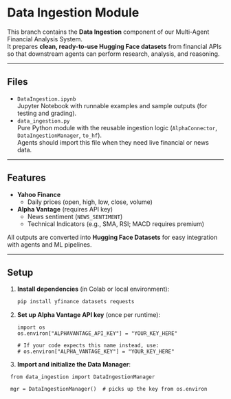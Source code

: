 # Data Ingestion Module

This branch contains the **Data Ingestion** component of our Multi-Agent Financial Analysis System.  
It prepares **clean, ready-to-use Hugging Face datasets** from financial APIs so that downstream agents can perform research, analysis, and reasoning.  

---

## Files
- `DataIngestion.ipynb`  
  Jupyter Notebook with runnable examples and sample outputs (for testing and grading).  
- `data_ingestion.py`  
  Pure Python module with the reusable ingestion logic (`AlphaConnector`, `DataIngestionManager`, `to_hf`).  
  Agents should import this file when they need live financial or news data.  

---

## Features
- **Yahoo Finance**  
  - Daily prices (open, high, low, close, volume)  
- **Alpha Vantage** (requires API key)  
  - News sentiment (`NEWS_SENTIMENT`)  
  - Technical Indicators (e.g., SMA, RSI; MACD requires premium)  

All outputs are converted into **Hugging Face Datasets** for easy integration with agents and ML pipelines.

---

## Setup

1. **Install dependencies** (in Colab or local environment):
   ```bash
   pip install yfinance datasets requests
   
2. **Set up Alpha Vantage API key** (once per runtime):
   ```
   import os
   os.environ["ALPHAVANTAGE_API_KEY"] = "YOUR_KEY_HERE"

   # If your code expects this name instead, use:
   # os.environ["ALPHA_VANTAGE_KEY"] = "YOUR_KEY_HERE"

3. **Import and initialize the Data Manager**:
  ```
   from data_ingestion import DataIngestionManager

   mgr = DataIngestionManager()  # picks up the key from os.environ



